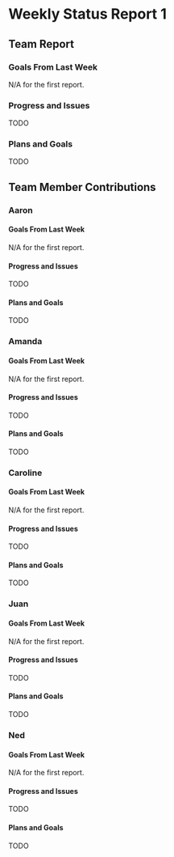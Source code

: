# Weekly Status Report 1

## Team Report
### Goals From Last Week
N/A for the first report.

### Progress and Issues
TODO

### Plans and Goals
TODO

## Team Member Contributions
### Aaron
#### Goals From Last Week
N/A for the first report.

#### Progress and Issues
TODO

#### Plans and Goals
TODO

### Amanda
#### Goals From Last Week
N/A for the first report.

#### Progress and Issues
TODO

#### Plans and Goals
TODO

### Caroline
#### Goals From Last Week
N/A for the first report.

#### Progress and Issues
TODO

#### Plans and Goals
TODO

### Juan
#### Goals From Last Week
N/A for the first report.

#### Progress and Issues
TODO

#### Plans and Goals
TODO

### Ned
#### Goals From Last Week
N/A for the first report.

#### Progress and Issues
TODO

#### Plans and Goals
TODO